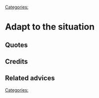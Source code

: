 [Categories:](../Categories/index.md)
# Adapt to the situation

## Quotes

## Credits

## Related advices


[Categories:](../Categories/index.md)